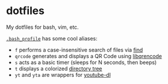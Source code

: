 # dotfiles

My dotfiles for bash, vim, etc.

[`.bash_profile`](macosx/.bash_profile) has some cool aliases:

- `f` performs a case-insensitive search of files via [find](http://man7.org/linux/man-pages/man1/find.1.html)
- `qrcode` generates and displays a QR Code using [libqrencode](https://fukuchi.org/works/qrencode/index.html.en)
- `s` acts as a basic timer (sleeps for N seconds, then beeps)
- `t` displays a colorized [directory tree](http://mama.indstate.edu/users/ice/tree)
- `yt` and `yta` are wrappers for [youtube-dl](https://github.com/ytdl-org/youtube-dl)
